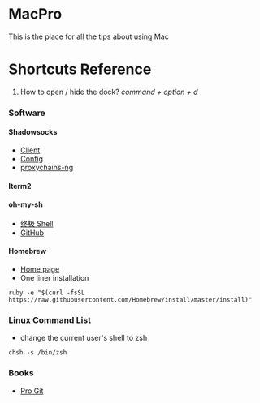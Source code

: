 MacPro
======

This is the place for all the tips about using Mac

Shortcuts Reference
======

1. How to open / hide the dock? *command + option + d*

### Software

#### Shadowsocks
- [Client](http://dl.chenyufei.info/shadowsocks/shadowsocks-local-mac64-1.1.3.gz)
- [Config](https://github.com/shadowsocks/shadowsocks-go/blob/master/config.json)
- [proxychains-ng](https://github.com/clowwindy/shadowsocks/wiki/Using-Shadowsocks-with-Command-Line-Tools)

#### Iterm2

#### oh-my-sh
- [终极 Shell](http://macshuo.com/?p=676)
- [GitHub](https://github.com/robbyrussell/oh-my-zsh)

#### Homebrew
- [Home page](http://brew.sh/) 
- One liner installation 

```
ruby -e "$(curl -fsSL https://raw.githubusercontent.com/Homebrew/install/master/install)"
```

### Linux Command List
- change the current user's shell to zsh

```
chsh -s /bin/zsh
```
### Books

- [Pro Git](http://book.douban.com/subject/3420144/)
